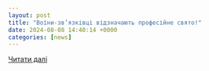 ```yaml
---
layout: post
title: "Воїни-зв’язківці відзначають професійне свято!"
date: 2024-08-08 14:40:14 +0000
categories: [news]
---
```


[Читати далі](https://zahidfront.com.ua/news/Voyini-zvyazkivci-vidznachayut-profesijne-svyato.html)
